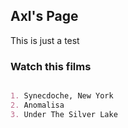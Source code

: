 ## Axl's Page

This is just a test

### Watch this films

```markdown

1. Synecdoche, New York
2. Anomalisa
3. Under The Silver Lake

```
